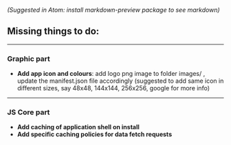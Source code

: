 *(Suggested in Atom: install markdown-preview package to see markdown)*
## Missing things to do:
***
### Graphic part
* **Add app icon and colours**: add logo png image to folder images/ , update
  the manifest.json file accordingly (suggested to add same icon in different
  sizes, say 48x48, 144x144, 256x256, google for more info)
***
### JS Core part
* **Add caching of application shell on install**
* **Add specific caching policies for data fetch requests**
